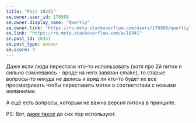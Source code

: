 ```yaml
---
title: "Post 10341"
se.owner.user_id: 178988
se.owner.display_name: "Qwertiy"
se.owner.link: "https://ru.meta.stackoverflow.com/users/178988/qwertiy"
se.link: "https://ru.meta.stackoverflow.com/a/10341"
se.post_id: 10341
se.post_type: answer
se.score: 4
---
```

<p>Даже если люди перестали что-то использовать (хотя про 2й питон я сильно сомневаюсь - вроде на него завязан cmake), то старые вопросы-то никуда не делись и вряд ли кто-то будет их все просматривать чтобы переставить метки в соответствии с новыми желаниями.</p>

<p>А ещё есть вопросы, которым не важна версия питона в принципе.</p>

<p>PS: Вот, <a href="https://ru.stackoverflow.com/q/1108756/178988">даже такое</a> до сих пор используют.</p>
